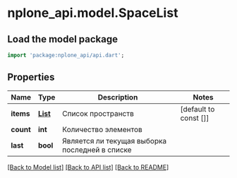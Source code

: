 # nplone_api.model.SpaceList

## Load the model package
```dart
import 'package:nplone_api/api.dart';
```

## Properties
Name | Type | Description | Notes
------------ | ------------- | ------------- | -------------
**items** | [**List<SpaceItem>**](SpaceItem.md) | Список пространств | [default to const []]
**count** | **int** | Количество элементов | 
**last** | **bool** | Является ли текущая выборка последней в списке | 

[[Back to Model list]](../README.md#documentation-for-models) [[Back to API list]](../README.md#documentation-for-api-endpoints) [[Back to README]](../README.md)


